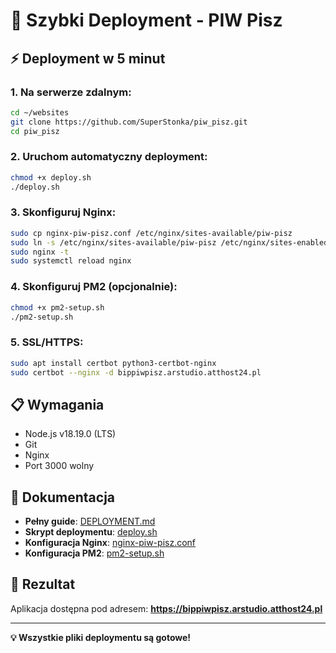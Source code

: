 # 🚀 Szybki Deployment - PIW Pisz

## ⚡ **Deployment w 5 minut**

### **1. Na serwerze zdalnym:**
```bash
cd ~/websites
git clone https://github.com/SuperStonka/piw_pisz.git
cd piw_pisz
```

### **2. Uruchom automatyczny deployment:**
```bash
chmod +x deploy.sh
./deploy.sh
```

### **3. Skonfiguruj Nginx:**
```bash
sudo cp nginx-piw-pisz.conf /etc/nginx/sites-available/piw-pisz
sudo ln -s /etc/nginx/sites-available/piw-pisz /etc/nginx/sites-enabled/
sudo nginx -t
sudo systemctl reload nginx
```

### **4. Skonfiguruj PM2 (opcjonalnie):**
```bash
chmod +x pm2-setup.sh
./pm2-setup.sh
```

### **5. SSL/HTTPS:**
```bash
sudo apt install certbot python3-certbot-nginx
sudo certbot --nginx -d bippiwpisz.arstudio.atthost24.pl
```

## 📋 **Wymagania**
- Node.js v18.19.0 (LTS)
- Git
- Nginx
- Port 3000 wolny

## 🔗 **Dokumentacja**
- **Pełny guide**: [DEPLOYMENT.md](DEPLOYMENT.md)
- **Skrypt deploymentu**: [deploy.sh](deploy.sh)
- **Konfiguracja Nginx**: [nginx-piw-pisz.conf](nginx-piw-pisz.conf)
- **Konfiguracja PM2**: [pm2-setup.sh](pm2-setup.sh)

## 🎯 **Rezultat**
Aplikacja dostępna pod adresem: **https://bippiwpisz.arstudio.atthost24.pl**

---

**💡 Wszystkie pliki deploymentu są gotowe!**
